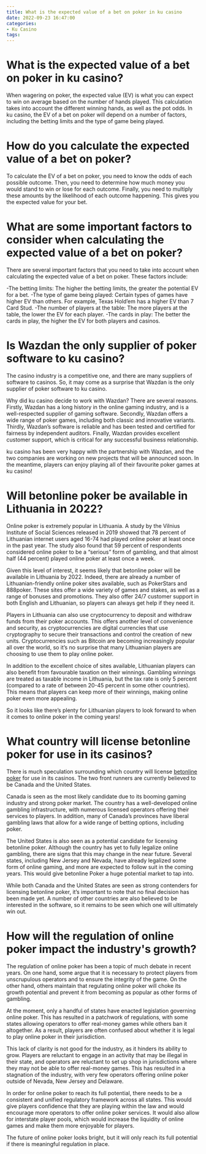 ```yaml
---
title: What is the expected value of a bet on poker in ku casino
date: 2022-09-23 16:47:00
categories:
- Ku Casino
tags:
---
```



#  What is the expected value of a bet on poker in ku casino?

When wagering on poker, the expected value (EV) is what you can expect to win on average based on the number of hands played. This calculation takes into account the different winning hands, as well as the pot odds. In ku casino, the EV of a bet on poker will depend on a number of factors, including the betting limits and the type of game being played.

# How do you calculate the expected value of a bet on poker?

To calculate the EV of a bet on poker, you need to know the odds of each possible outcome. Then, you need to determine how much money you would stand to win or lose for each outcome. Finally, you need to multiply these amounts by the likelihood of each outcome happening. This gives you the expected value for your bet.

# What are some important factors to consider when calculating the expected value of a bet on poker?

There are several important factors that you need to take into account when calculating the expected value of a bet on poker. These factors include:

-The betting limits: The higher the betting limits, the greater the potential EV for a bet.
-The type of game being played: Certain types of games have higher EV than others. For example, Texas Hold’em has a higher EV than 7 Card Stud.
-The number of players at the table: The more players at the table, the lower the EV for each player.
-The cards in play: The better the cards in play, the higher the EV for both players and casinos.

#  Is Wazdan the only supplier of poker software to ku casino?

The casino industry is a competitive one, and there are many suppliers of software to casinos. So, it may come as a surprise that Wazdan is the only supplier of poker software to ku casino.

Why did ku casino decide to work with Wazdan? There are several reasons. Firstly, Wazdan has a long history in the online gaming industry, and is a well-respected supplier of gaming software. Secondly, Wazdan offers a wide range of poker games, including both classic and innovative variants. Thirdly, Wazdan’s software is reliable and has been tested and certified for fairness by independent auditors. Finally, Wazdan provides excellent customer support, which is critical for any successful business relationship.

ku casino has been very happy with the partnership with Wazdan, and the two companies are working on new projects that will be announced soon. In the meantime, players can enjoy playing all of their favourite poker games at ku casino!

#  Will betonline poker be available in Lithuania in 2022?

Online poker is extremely popular in Lithuania. A study by the Vilnius Institute of Social Sciences released in 2019 showed that 78 percent of Lithuanian internet users aged 16-74 had played online poker at least once in the past year. The study also found that 59 percent of respondents considered online poker to be a “serious” form of gambling, and that almost half (44 percent) played online poker at least once a week.

Given this level of interest, it seems likely that betonline poker will be available in Lithuania by 2022. Indeed, there are already a number of Lithuanian-friendly online poker sites available, such as PokerStars and 888poker. These sites offer a wide variety of games and stakes, as well as a range of bonuses and promotions. They also offer 24/7 customer support in both English and Lithuanian, so players can always get help if they need it.

Players in Lithuania can also use cryptocurrency to deposit and withdraw funds from their poker accounts. This offers another level of convenience and security, as cryptocurrencies are digital currencies that use cryptography to secure their transactions and control the creation of new units. Cryptocurrencies such as Bitcoin are becoming increasingly popular all over the world, so it’s no surprise that many Lithuanian players are choosing to use them to play online poker.

In addition to the excellent choice of sites available, Lithuanian players can also benefit from favourable taxation on their winnings. Gambling winnings are treated as taxable income in Lithuania, but the tax rate is only 5 percent (compared to a rate of between 20-45 percent in some other countries). This means that players can keep more of their winnings, making online poker even more appealing.

So it looks like there’s plenty for Lithuanian players to look forward to when it comes to online poker in the coming years!

#  What country will license betonline poker for use in its casinos?

There is much speculation surrounding which country will license <a href="https://www.betonline.ag/poker">betonline poker</a> for use in its casinos. The two front runners are currently believed to be Canada and the United States.

Canada is seen as the most likely candidate due to its booming gaming industry and strong poker market. The country has a well-developed online gambling infrastructure, with numerous licensed operators offering their services to players. In addition, many of Canada’s provinces have liberal gambling laws that allow for a wide range of betting options, including poker.

The United States is also seen as a potential candidate for licensing betonline poker. Although the country has yet to fully legalize online gambling, there are signs that this may change in the near future. Several states, including New Jersey and Nevada, have already legalized some form of online gaming, and more are expected to follow suit in the coming years. This would give betonline Poker a huge potential market to tap into.

While both Canada and the United States are seen as strong contenders for licensing betonline poker, it’s important to note that no final decision has been made yet. A number of other countries are also believed to be interested in the software, so it remains to be seen which one will ultimately win out.

#  How will the regulation of online poker impact the industry's growth?

The regulation of online poker has been a topic of much debate in recent years. On one hand, some argue that it is necessary to protect players from unscrupulous operators and to ensure the integrity of the game. On the other hand, others maintain that regulating online poker will choke its growth potential and prevent it from becoming as popular as other forms of gambling.

At the moment, only a handful of states have enacted legislation governing online poker. This has resulted in a patchwork of regulations, with some states allowing operators to offer real-money games while others ban it altogether. As a result, players are often confused about whether it is legal to play online poker in their jurisdiction.

This lack of clarity is not good for the industry, as it hinders its ability to grow. Players are reluctant to engage in an activity that may be illegal in their state, and operators are reluctant to set up shop in jurisdictions where they may not be able to offer real-money games. This has resulted in a stagnation of the industry, with very few operators offering online poker outside of Nevada, New Jersey and Delaware.

In order for online poker to reach its full potential, there needs to be a consistent and unified regulatory framework across all states. This would give players confidence that they are playing within the law and would encourage more operators to offer online poker services. It would also allow for interstate player pools, which would increase the liquidity of online games and make them more enjoyable for players.

The future of online poker looks bright, but it will only reach its full potential if there is meaningful regulation in place.
